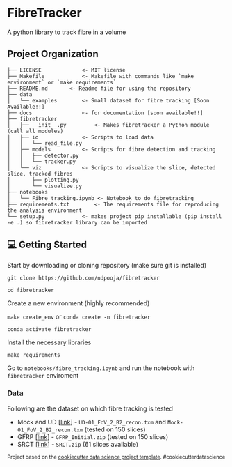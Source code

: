 FibreTracker
============

A python library to track fibre in a volume

Project Organization
--------------------

```
├── LICENSE 			<- MIT license
├── Makefile 			<- Makefile with commands like `make environment` or `make requirements`
├── README.md		<- Readme file for using the repository
├── data
│   └── examples		<- Small dataset for fibre tracking [Soon Available!!]
├── docs				<- for documentation [soon available!!]
├── fibretracker
│   ├── __init__.py			<- Makes fibretracker a Python module (call all modules)
│   ├── io				<- Scripts to load data
│   │   └── read_file.py
│   ├── models			<- Scripts for fibre detection and tracking
│   │   ├── detector.py
│   │   └── tracker.py
│   └── viz				<- Scripts to visualize the slice, detected slice, tracked fibres
│       ├── plotting.py
│       └── visualize.py
├── notebooks
│   └── Fibre_tracking.ipynb <- Notebook to do fibretracking
├── requirements.txt		<- The requirements file for reproducing the analysis environment
└── setup.py			<- makes project pip installable (pip install -e .) so fibretracker library can be imported
```

## 💻 Getting Started

Start by downloading or cloning repository (make sure git is installed)

```
git clone https://github.com/ndpooja/fibretracker
```

```
cd fibretracker
```

Create a new environment (highly recommended)

`make create_env` or `conda create -n fibretracker`

```
conda activate fibretracker
```

Install the necessary libraries

```
make requirements
```

Go to `notebooks/fibre_tracking.ipynb` and run the notebook with `fibretracker` enviroment

### Data 

Following are the dataset on which fibre tracking is tested

* Mock and UD [[link](https://zenodo.org/records/5483719)] - `UD-01_FoV_2_B2_recon.txm` and `Mock-01_FoV_2_B2_recon.txm` (tested on 150 slices)
* GFRP [[link](https://zenodo.org/records/4771123)] - `GFRP_Initial.zip` (tested on 150 slices)
* SRCT [[link](https://zenodo.org/records/1195879)] - `SRCT.zip` (61 slices available)

<p><small>Project based on the <a target="_blank" href="https://drivendata.github.io/cookiecutter-data-science/">cookiecutter data science project template</a>. #cookiecutterdatascience</small></p>
